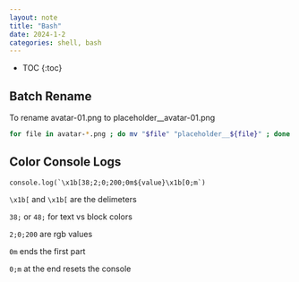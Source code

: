 ```yaml
---
layout: note
title: "Bash"
date: 2024-1-2
categories: shell, bash
---
```


- TOC
{:toc}

## Batch Rename

To rename avatar-01.png to placeholder__avatar-01.png

```bash
for file in avatar-*.png ; do mv "$file" "placeholder__${file}" ; done
```

## Color Console Logs

```shell
console.log(`\x1b[38;2;0;200;0m${value}\x1b[0;m`)
```

`\x1b[` and `\x1b[` are the delimeters

`38;` or `48;` for text vs block colors

`2;0;200` are rgb values

`0m` ends the first part

`0;m` at the end resets the console
